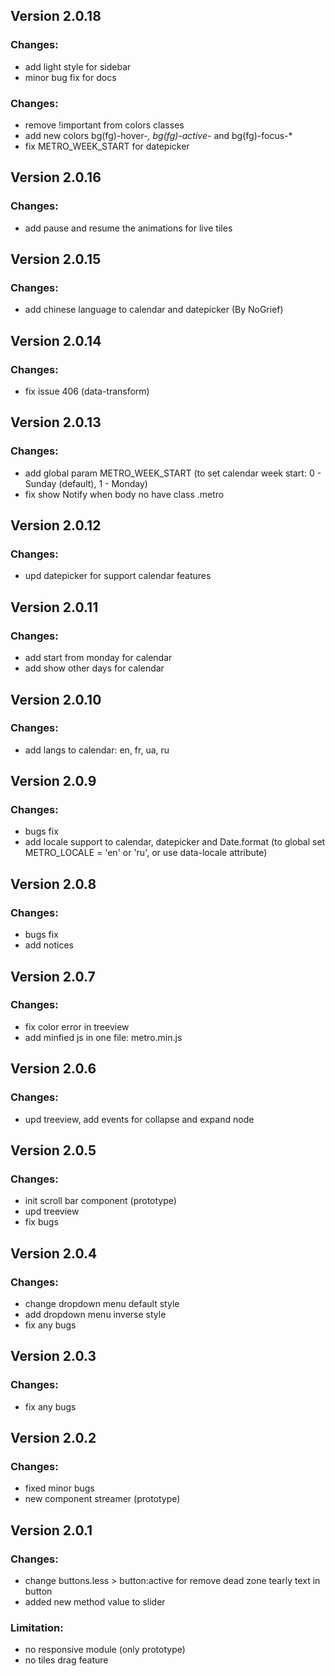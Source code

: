 ## Version 2.0.18

### Changes:
- add light style for sidebar
- minor bug fix for docs

### Changes:
- remove !important from colors classes
- add new colors bg(fg)-hover-*, bg(fg)-active-* and bg(fg)-focus-*
- fix METRO_WEEK_START for datepicker

## Version 2.0.16

### Changes:
- add pause and resume the animations for live tiles

## Version 2.0.15

### Changes:
- add chinese language to calendar and datepicker (By NoGrief)

## Version 2.0.14

### Changes:
- fix issue 406 (data-transform)

## Version 2.0.13

### Changes:
- add global param METRO_WEEK_START (to set calendar week start: 0 - Sunday (default), 1 - Monday)
- fix show Notify when body no have class .metro

## Version 2.0.12

### Changes:
- upd datepicker for support calendar features

## Version 2.0.11

### Changes:
- add start from monday for calendar
- add show other days for calendar

## Version 2.0.10

### Changes:
- add langs to calendar: en, fr, ua, ru

## Version 2.0.9

### Changes:
- bugs fix
- add locale support to calendar, datepicker and Date.format (to global set METRO_LOCALE = 'en' or 'ru', or use data-locale attribute)

## Version 2.0.8

### Changes:
- bugs fix
- add notices

## Version 2.0.7

### Changes:
- fix color error in treeview
- add minfied js in one file: metro.min.js

## Version 2.0.6

### Changes:
- upd treeview, add events for collapse and expand node

## Version 2.0.5

### Changes:
- init scroll bar component (prototype)
- upd treeview
- fix bugs

## Version 2.0.4

### Changes:
- change dropdown menu default style
- add dropdown menu inverse style
- fix any bugs

## Version 2.0.3

### Changes:
- fix any bugs

## Version 2.0.2

### Changes:
- fixed minor bugs
- new component streamer (prototype)

## Version 2.0.1

### Changes:
- change buttons.less > button:active for remove dead zone tearly text in button
- added new method value to slider

### Limitation:
- no responsive module (only prototype)
- no tiles drag feature